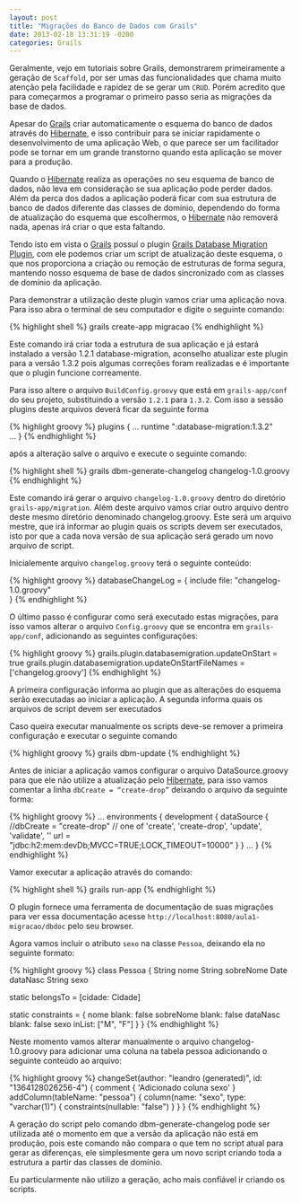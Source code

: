 ```yaml
---
layout: post
title: "Migrações do Banco de Dados com Grails"
date: 2013-02-18 13:31:19 -0200
categories: Grails
---
```


Geralmente, vejo em tutoriais sobre Grails, demonstrarem primeiramente a geração de `Scaffold`, por ser umas das
funcionalidades que chama muito atenção pela facilidade e rapidez de se gerar um `CRUD`. Porém acredito que para
começarmos a programar o primeiro passo seria as migrações da base de dados.

Apesar do [Grails][grails-site] criar automaticamente o esquema do banco de dados através do [Hibernate][hibernate-site],
e isso contribuir para se iniciar rapidamente o desenvolvimento de uma aplicação Web, o que parece ser um facilitador
pode se tornar em um grande transtorno quando esta aplicação se mover para a produção.

Quando o [Hibernate][hibernate-site] realiza as operações no seu esquema de banco de dados, não leva em consideração se
sua aplicação pode perder dados. Além da perca dos dados a aplicação poderá ficar com sua estrutura de banco de dados
diferente das classes de domínio, dependendo do forma de atualização do esquema que escolhermos, o [Hibernate][hibernate-site]
não removerá nada, apenas irá criar o que esta faltando.

Tendo isto em vista o [Grails][grails-site] possuí o plugin [Grails Database Migration Plugin][grails-migration],
com ele podemos criar um script de atualização deste esquema, o que nos proporciona a criação ou remoção de estruturas
de forma segura, mantendo nosso esquema de base de dados sincronizado com as classes de domínio da aplicação.

Para demonstrar a utilização deste plugin vamos criar uma aplicação nova. Para isso abra o terminal de seu computador
e digite o seguinte comando:

{% highlight shell %}
grails create-app migracao
{% endhighlight %}  

Este comando irá criar toda a estrutura de sua aplicação e já estará instalado a versão 1.2.1 database-migration,
aconselho atualizar este plugin para a versão 1.3.2 pois algumas correções foram realizadas e é importante que o plugin
funcione correamente.

Para isso altere o arquivo `BuildConfig.groovy` que está em `grails-app/conf` do seu projeto, substituindo a versão
`1.2.1` para `1.3.2`. Com isso a sessão plugins deste arquivos deverá ficar da seguinte forma

{% highlight groovy %}
plugins {
  ...
  runtime ":database-migration:1.3.2"    
  ...
}
{% endhighlight %}  

após a alteração salve o arquivo e execute o seguinte comando:

{% highlight shell %}
grails dbm-generate-changelog changelog-1.0.groovy
{% endhighlight %}  

Este comando irá gerar o arquivo `changelog-1.0.groovy` dentro do diretório `grails-app/migration`. Além deste arquivo vamos
criar outro arquivo dentro deste mesmo diretório denominado changelog.groovy. Este será um arquivo mestre, que irá
informar ao plugin quais os scripts devem ser executados, isto por que a cada nova versão de sua aplicação será gerado
um novo arquivo de script.

Inicialemente arquivo `changelog.groovy` terá o seguinte conteúdo:

{% highlight groovy %}
databaseChangeLog = {
  include file: "changelog-1.0.groovy"   
}
{% endhighlight %}  

O último passo é configurar como será executado estas migrações, para isso vamos alterar o arquivo `Config.groovy` que
se encontra em `grails-app/conf`, adicionando as seguintes configurações:

{% highlight groovy %}
grails.plugin.databasemigration.updateOnStart = true
grails.plugin.databasemigration.updateOnStartFileNames = ['changelog.groovy']
{% endhighlight %}

A primeira configuração informa ao plugin que as alterações do esquema serão executadas ao iniciar a aplicação.
A segunda informa quais os arquivos de script devem ser executados

Caso queira executar manualmente os scripts deve-se remover a primeira configuração e executar o seguinte comando

{% highlight groovy %}
grails dbm-update
{% endhighlight %}

Antes de iniciar a aplicação vamos configurar o arquivo DataSource.groovy para que ele não utilize a atualização pelo
[Hibernate][hibernate-site], para isso vamos comentar a linha `dbCreate = “create-drop”` deixando o arquivo da
seguinte forma:

{% highlight groovy %}
...
environments {
    development {
        dataSource {
            //dbCreate = "create-drop" // one of 'create', 'create-drop', 'update', 'validate', ''
            url = "jdbc:h2:mem:devDb;MVCC=TRUE;LOCK_TIMEOUT=10000"
        }
    }
...
}
{% endhighlight %}

Vamor executar a aplicação através do comando:

{% highlight shell %}
grails run-app
{% endhighlight %}  

O plugin fornece uma ferramenta de documentação de suas migrações para ver essa documentação acesse
`http://localhost:8080/aula1-migracao/dbdoc` pelo seu browser.

Agora vamos incluir o atributo `sexo` na classe `Pessoa`, deixando ela no seguinte formato:

{% highlight groovy %}
class Pessoa {
  String nome
  String sobreNome
  Date dataNasc
  String sexo

  static belongsTo = [cidade: Cidade]

  static constraints = {
      nome blank: false
      sobreNome blank: false
      dataNasc blank: false
      sexo inList: ["M", "F"]
    }
}
{% endhighlight %}

Neste momento vamos alterar manualmente o arquivo changelog-1.0.groovy para adicionar uma coluna na tabela pessoa
adicionando o seguinte conteúdo ao arquivo:

{% highlight groovy %}
changeSet(author: "leandro (generated)", id: "1364128026256-4") {
  comment { 'Adicionado coluna sexo' }
  addColumn(tableName: "pessoa") {
      column(name: "sexo", type: "varchar(1)") {
          constraints(nullable: "false")
      }
  }
}
{% endhighlight %}

A geração do script pelo comando dbm-generate-changelog pode ser utilizada até o momento em que a versão da aplicação
não está em produção, pois este comando não compara o que tem no script atual para gerar as diferenças, ele simplesmente
gera um novo script criando toda a estrutura a partir das classes de domínio.

Eu particularmente não utilizo a geração, acho mais confiável ir criando os scripts.

[grails-site]:https://grails.org/
[grails-migration]:http://grails.org/plugin/database-migration
[hibernate-site]:http://hibernate.org/
